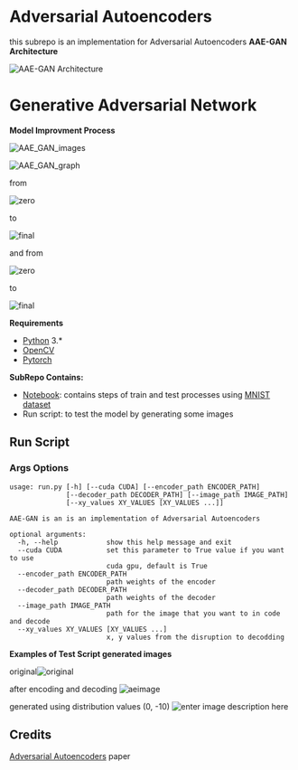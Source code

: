 
# Adversarial Autoencoders
this subrepo is an implementation for Adversarial Autoencoders
**AAE-GAN Architecture**

![AAE-GAN Architecture](https://github.com/DiaaZiada/Generative-Adversarial-Networks/blob/master/AAE_GANS/images/aaegan.png)

# Generative Adversarial Network

**Model Improvment Process**

![AAE_GAN_images](https://github.com/DiaaZiada/Generative-Adversarial-Networks/blob/master/AAE_GANS/images/AAE_GAN.gif)

![AAE_GAN_graph](https://github.com/DiaaZiada/Generative-Adversarial-Networks/blob/master/AAE_GANS/images/AAE_GAN_graph.gif)

from

![zero](https://github.com/DiaaZiada/Generative-Adversarial-Networks/blob/master/AAE_GANS/images/0%20%281%29.png)

to

![final](https://github.com/DiaaZiada/Generative-Adversarial-Networks/blob/master/AAE_GANS/images/138%20%281%29.png)

and from

![zero](https://github.com/DiaaZiada/Generative-Adversarial-Networks/blob/master/AAE_GANS/images/0.png)

to

![final](https://github.com/DiaaZiada/Generative-Adversarial-Networks/blob/master/AAE_GANS/images/138.png)

****Requirements****
 - [Python](https://www.python.org/) 3.*
 - [OpenCV](https://opencv.org)
 - [Pytorch](https://pytorch.org/)
 
**SubRepo Contains:**

 - [Notebook](https://github.com/DiaaZiada/Generative-Adversarial-Networks/blob/master/AAE_GANS/aae.ipynb):  contains steps of train and test processes using [MNIST dataset](http://yann.lecun.com/exdb/mnist/)
 - Run script: to test the model by generating some images


## Run Script
### Args Options
```
usage: run.py [-h] [--cuda CUDA] [--encoder_path ENCODER_PATH]
              [--decoder_path DECODER_PATH] [--image_path IMAGE_PATH]
              [--xy_values XY_VALUES [XY_VALUES ...]]

AAE-GAN is an is an implementation of Adversarial Autoencoders

optional arguments:
  -h, --help            show this help message and exit
  --cuda CUDA           set this parameter to True value if you want to use
                        cuda gpu, default is True
  --encoder_path ENCODER_PATH
                        path weights of the encoder
  --decoder_path DECODER_PATH
                        path weights of the decoder
  --image_path IMAGE_PATH
                        path for the image that you want to in code and decode
  --xy_values XY_VALUES [XY_VALUES ...]
                        x, y values from the disruption to decodding
```
**Examples of Test Script generated images**

original![original](https://github.com/DiaaZiada/Generative-Adversarial-Networks/blob/master/AAE_GANS/images/orginal.png)

after encoding and decoding
![aeimage](https://github.com/DiaaZiada/Generative-Adversarial-Networks/blob/master/AAE_GANS/images/encodeddecoded.png)

generated using distribution values (0, -10)
![enter image description here](https://github.com/DiaaZiada/Generative-Adversarial-Networks/blob/master/AAE_GANS/images/dist.png)

## Credits
[Adversarial Autoencoders](https://arxiv.org/abs/1511.05644) paper
